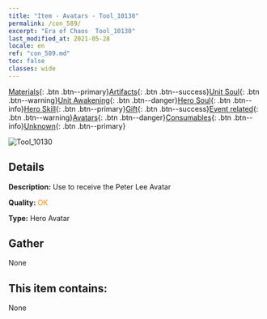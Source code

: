 ```yaml
---
title: "Item - Avatars - Tool_10130"
permalink: /con_589/
excerpt: "Era of Chaos  Tool_10130"
last_modified_at: 2021-05-28
locale: en
ref: "con_589.md"
toc: false
classes: wide
---
```

 [Materials](/Items/){: .btn .btn--primary}[Artifacts](/Items/Artifacts/){: .btn .btn--success}[Unit Soul](/Items/UnitSoul/){: .btn .btn--warning}[Unit Awakening](/Items/UnitAwakening/){: .btn .btn--danger}[Hero Soul](/Items/HeroSoul/){: .btn .btn--info}[Hero Skill](/Items/HeroSkill/){: .btn .btn--primary}[Gift](/Items/Gift/){: .btn .btn--success}[Event related](/Items/Events/){: .btn .btn--warning}[Avatars](/Items/Avatars/){: .btn .btn--danger}[Consumables](/Items/Consumables/){: .btn .btn--info}[Unknown](/Items/Unknown/){: .btn .btn--primary}

 ![Tool_10130](/images/h/h_PeterLee.jpg)

## Details
 **Description:** Use to receive the Peter Lee Avatar

 **Quality:** <span style="color: #FF8C00">OK</span>

 **Type:** Hero Avatar

## Gather

  None

## This item contains:

  None

